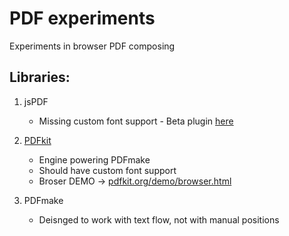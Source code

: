 # PDF experiments
Experiments in browser PDF composing

## Libraries:
1. jsPDF
	* Missing custom font support - Beta plugin [here](https://github.com/sphilee/jsPDF-CustomFonts-support)

2. [PDFkit](http://pdfkit.org/)
	* Engine powering PDFmake
	* Should have custom font support
	* Broser DEMO -> [pdfkit.org/demo/browser.html](http://pdfkit.org/demo/browser.html)

3. PDFmake
	* Deisnged to work with text flow, not with manual positions
